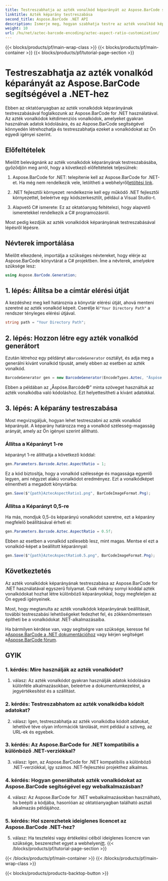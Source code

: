 ```yaml
---
title: Testreszabhatja az azték vonalkód képarányát az Aspose.BarCode segítségével a .NET-hez
linktitle: Azték képarány testreszabása
second_title: Aspose.BarCode .NET API
description: Ismerje meg, hogyan szabhatja testre az azték vonalkód képarányait az Aspose.BarCode for .NET használatával. Készítsen egyedi, rugalmas vonalkódokat .NET-alkalmazásaihoz.
weight: 10
url: /hu/net/aztec-barcode-encoding/aztec-aspect-ratio-customization/
---
```


{{< blocks/products/pf/main-wrap-class >}}
{{< blocks/products/pf/main-container >}}
{{< blocks/products/pf/tutorial-page-section >}}

# Testreszabhatja az azték vonalkód képarányát az Aspose.BarCode segítségével a .NET-hez

Ebben az oktatóanyagban az azték vonalkódok képarányának testreszabásával foglalkozunk az Aspose.BarCode for .NET használatával. Az azték vonalkódok kétdimenziós vonalkódok, amelyeket gyakran használnak adatok kódolására, és az Aspose.BarCode segítségével könnyedén létrehozhatja és testreszabhatja ezeket a vonalkódokat az Ön egyedi igényei szerint.

## Előfeltételek

Mielőtt belevágnánk az azték vonalkódok képarányának testreszabásába, győződjön meg arról, hogy a következő előfeltételek teljesülnek:

1.  Aspose.BarCode for .NET: telepítenie kell az Aspose.BarCode for .NET-et. Ha még nem rendelkezik vele, letöltheti a webhelyről[letöltési link](https://releases.aspose.com/barcode/net/).

2. .NET fejlesztői környezet: rendelkeznie kell egy működő .NET fejlesztői környezettel, beleértve egy kódszerkesztőt, például a Visual Studio-t.

3. Alapvető C# ismerete: Ez az oktatóanyag feltételezi, hogy alapvető ismeretekkel rendelkezik a C# programozásról.

Most pedig kezdjük az azték vonalkódok képarányának testreszabásával lépésről lépésre.

## Névterek importálása

Mielőtt elkezdené, importálja a szükséges névtereket, hogy elérje az Aspose.BarCode könyvtárat a C# projektben. Íme a névterek, amelyekre szüksége lesz:

```csharp
using Aspose.BarCode.Generation;
```

## 1. lépés: Állítsa be a címtár elérési útját

 A kezdéshez meg kell határoznia a könyvtár elérési útját, ahová menteni szeretné az azték vonalkód képeit. Cserélje ki`"Your Directory Path"` a rendszer tényleges elérési útjával.

```csharp
string path = "Your Directory Path";
```

## 2. lépés: Hozzon létre egy azték vonalkód generátort

 Ezután létrehoz egy példányt a`BarcodeGenerator` osztályt, és adja meg a generálni kívánt vonalkód típusát, amely ebben az esetben az azték vonalkód.

```csharp
BarcodeGenerator gen = new BarcodeGenerator(EncodeTypes.Aztec, "Åspóse.Barcóde©");
```

Ebben a példában az „Åspóse.Barcóde©” minta szöveget használtuk az azték vonalkódba való kódoláshoz. Ezt helyettesítheti a kívánt adatokkal.

## 3. lépés: A képarány testreszabása

Most megvizsgáljuk, hogyan lehet testreszabni az azték vonalkód képarányát. A képarány határozza meg a vonalkód szélesség-magasság arányát, amely az Ön igényei szerint állítható.

### Állítsa a Képarányt 1-re

képarányt 1-re állíthatja a következő kóddal:

```csharp
gen.Parameters.Barcode.Aztec.AspectRatio = 1;
```

Ez a kód biztosítja, hogy a vonalkód szélessége és magassága egyenlő legyen, ami négyzet alakú vonalkódot eredményez. Ezt a vonalkódképet elmentheti a megadott könyvtárba:

```csharp
gen.Save($"{path}AztecAspectRatio1.png", BarCodeImageFormat.Png);
```

### Állítsa a Képarányt 0,5-re

Ha más, mondjuk 0,5-ös képarányú vonalkódot szeretne, ezt a képarány megfelelő beállításával érheti el:

```csharp
gen.Parameters.Barcode.Aztec.AspectRatio = 0.5f;
```

Ebben az esetben a vonalkód szélesebb lesz, mint magas. Mentse el ezt a vonalkód-képet a beállított képaránnyal:

```csharp
gen.Save($"{path}AztecAspectRatio0.5.png", BarCodeImageFormat.Png);
```

## Következtetés

Az azték vonalkódok képarányának testreszabása az Aspose.BarCode for .NET használatával egyszerű folyamat. Csak néhány sornyi kóddal azték vonalkódokat hozhat létre különböző képarányokkal, hogy megfeleljen az Ön egyedi igényeinek.

Most, hogy megtanulta az azték vonalkódok képarányának beállítását, további testreszabási lehetőségeket fedezhet fel, és zökkenőmentesen építheti be a vonalkódokat .NET-alkalmazásaiba.

 Ha bármilyen kérdése van, vagy segítségre van szüksége, keresse fel a[Aspose.BarCode a .NET dokumentációhoz](https://reference.aspose.com/barcode/net/) vagy kérjen segítséget a[Aspose.BarCode fórum](https://forum.aspose.com/c/barcode/13).

## GYIK

### 1. kérdés: Mire használják az azték vonalkódot?

1. válasz: Az azték vonalkódot gyakran használják adatok kódolására különféle alkalmazásokban, beleértve a dokumentumkezelést, a jegyértékesítést és a szállítást.

### 2. kérdés: Testreszabhatom az azték vonalkódba kódolt adatokat?

2. válasz: Igen, testreszabhatja az azték vonalkódba kódolt adatokat, lehetővé téve olyan információk tárolását, mint például a szöveg, az URL-ek és egyebek.

### 3. kérdés: Az Aspose.BarCode for .NET kompatibilis a különböző .NET-verziókkal?

3. válasz: Igen, az Aspose.BarCode for .NET kompatibilis a különböző .NET-verziókkal, így számos .NET-fejlesztési projekthez alkalmas.

### 4. kérdés: Hogyan generálhatok azték vonalkódokat az Aspose.BarCode segítségével egy webalkalmazásban?

4. válasz: Az Aspose.BarCode for .NET webalkalmazásokban használható, ha beépíti a kódjába, hasonlóan az oktatóanyagban található asztali alkalmazás példájához.

### 5. kérdés: Hol szerezhetek ideiglenes licencet az Aspose.BarCode .NET-hez?

5. válasz: Ha tesztelési vagy értékelési célból ideiglenes licencre van szüksége, beszerezhet egyet a webhelyen[itt](https://purchase.aspose.com/temporary-license/).
{{< /blocks/products/pf/tutorial-page-section >}}

{{< /blocks/products/pf/main-container >}}
{{< /blocks/products/pf/main-wrap-class >}}

{{< blocks/products/products-backtop-button >}}
